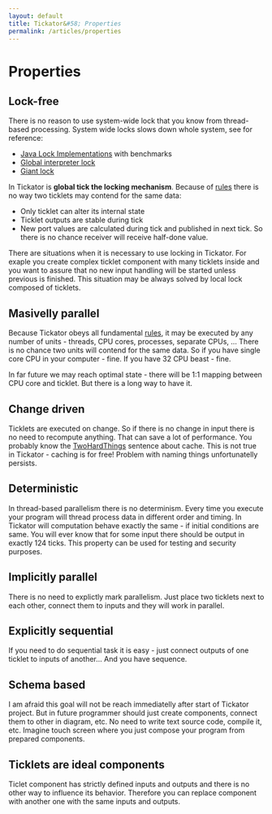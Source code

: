 ```yaml
---
layout: default
title: Tickator&#58; Properties
permalink: /articles/properties
---
```


Properties
==========

Lock-free
---------

There is no reason to use system-wide lock that you know from thread-based processing. System wide locks slows down whole system, see for reference:

*   [Java Lock Implementations](http://mechanical-sympathy.blogspot.cz/2011/11/java-lock-implementations.html) with benchmarks
*   [Global interpreter lock](https://en.wikipedia.org/wiki/Global_interpreter_lock)
*   [Giant lock](https://en.wikipedia.org/wiki/Giant_lock)

In Tickator is **global tick the locking mechanism**. Because of [rules](/articles/rules) there is no way two ticklets may contend for the same data:

*   Only ticklet can alter its internal state
*   Ticklet outputs are stable during tick
*   New port values are calculated during tick and published in next tick. So there is no chance receiver will receive half-done value.

There are situations when it is necessary to use locking in Tickator. For exaple you create complex ticklet component with many ticklets inside and you want to assure that no new input handling will be started unless previous is finished. This situation may be always solved by local lock composed of ticklets.

Masivelly parallel
------------------

Because Tickator obeys all fundamental [rules](/articles/rules), it may be executed by any number of units - threads, CPU cores, processes, separate CPUs, ... There is no chance two units will contend for the same data. So if you have single core CPU in your computer - fine. If you have 32 CPU beast - fine.

In far future we may reach optimal state - there will be 1:1 mapping between CPU core and ticklet. But there is a long way to have it.

Change driven
-------------

Ticklets are executed on change. So if there is no change in input there is no need to recompute anything. That can save a lot of performance. You probably know the [TwoHardThings](http://martinfowler.com/bliki/TwoHardThings.html) sentence about cache. This is not true in Tickator - caching is for free! Problem with naming things unfortunatelly persists.

Deterministic
-------------

In thread-based parallelism there is no determinism. Every time you execute your program will thread process data in different order and timing. In Tickator will computation behave exactly the same - if initial conditions are same. You will ever know that for some input there should be output in exactly 124 ticks. This property can be used for testing and security purposes.

Implicitly parallel
-------------------

There is no need to explictly mark parallelism. Just place two ticklets next to each other, connect them to inputs and they will work in parallel.

Explicitly sequential
---------------------

If you need to do sequential task it is easy - just connect outputs of one ticklet to inputs of another... And you have sequence.

Schema based
------------

I am afraid this goal will not be reach immediatelly after start of Tickator project. But in future programmer should just create components, connect them to other in diagram, etc. No need to write text source code, compile it, etc. Imagine touch screen where you just compose your program from prepared components.

Ticklets are ideal components
-----------------------------

Ticlet component has strictly defined inputs and outputs and there is no other way to influence its behavior. Therefore you can replace component with another one with the same inputs and outputs.
